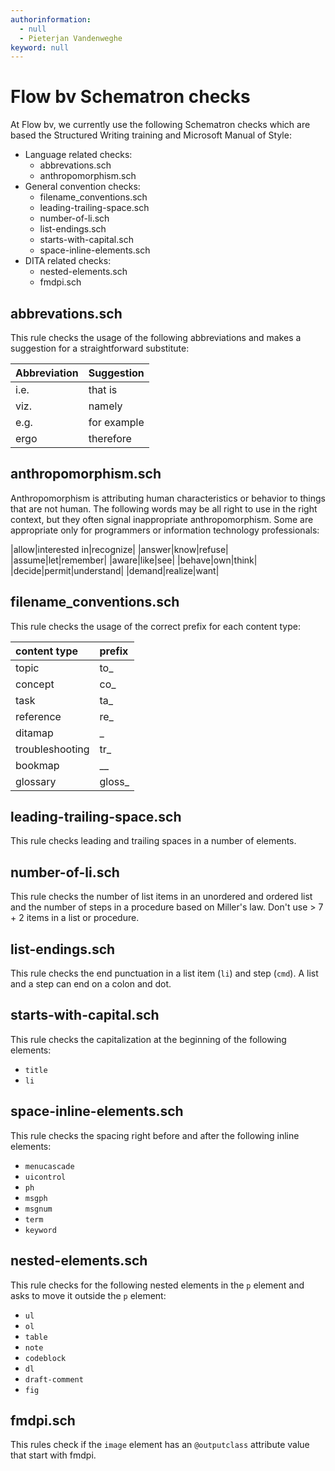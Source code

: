 ```yaml
---
authorinformation:
  - null
  - Pieterjan Vandenweghe
keyword: null
---
```


# Flow bv Schematron checks

At Flow bv, we currently use the following Schematron checks which are based the Structured Writing training and Microsoft Manual of Style:

* Language related checks:
  * abbrevations.sch
  * anthropomorphism.sch
* General convention checks:
  * filename\_conventions.sch
  * leading-trailing-space.sch
  * number-of-li.sch
  * list-endings.sch
  * starts-with-capital.sch
  * space-inline-elements.sch
* DITA related checks:
  * nested-elements.sch
  * fmdpi.sch

## abbrevations.sch

This rule checks the usage of the following abbreviations and makes a suggestion for a straightforward substitute:

| Abbreviation | Suggestion |
| :--- | :--- |
| i.e. | that is |
| viz. | namely |
| e.g. | for example |
| ergo | therefore |

## anthropomorphism.sch

Anthropomorphism is attributing human characteristics or behavior to things that are not human. The following words may be all right to use in the right context, but they often signal inappropriate anthropomorphism. Some are appropriate only for programmers or information technology professionals:

\|allow\|interested in\|recognize\| \|answer\|know\|refuse\| \|assume\|let\|remember\| \|aware\|like\|see\| \|behave\|own\|think\| \|decide\|permit\|understand\| \|demand\|realize\|want\|

## filename\_conventions.sch

This rule checks the usage of the correct prefix for each content type:

| content type | prefix |
| :--- | :--- |
| topic | to\_ |
| concept | co\_ |
| task | ta\_ |
| reference | re\_ |
| ditamap | \_ |
| troubleshooting | tr\_ |
| bookmap | \_\_ |
| glossary | gloss\_ |

## leading-trailing-space.sch

This rule checks leading and trailing spaces in a number of elements.

## number-of-li.sch

This rule checks the number of list items in an unordered and ordered list and the number of steps in a procedure based on Miller's law. Don't use &gt; 7 + 2 items in a list or procedure.

## list-endings.sch

This rule checks the end punctuation in a list item \(`li`\) and step \(`cmd`\). A list and a step can end on a colon and dot.

## starts-with-capital.sch

This rule checks the capitalization at the beginning of the following elements:

* `title`
* `li`

## space-inline-elements.sch

This rule checks the spacing right before and after the following inline elements:

* `menucascade`
* `uicontrol`
* `ph`
* `msgph`
* `msgnum`
* `term`
* `keyword`

## nested-elements.sch

This rule checks for the following nested elements in the `p` element and asks to move it outside the `p` element:

* `ul`
* `ol`
* `table`
* `note`
* `codeblock`
* `dl`
* `draft-comment`
* `fig`

## fmdpi.sch

This rules check if the `image` element has an `@outputclass` attribute value that start with fmdpi.

